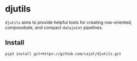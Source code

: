 # djutils

`djutils` aims to provide helpful tools for creating row-oriented, composobale, and compact `datajoint` pipelines.


## Install

```
pip3 install git+https://github.com/cajal/djutils.git
```
